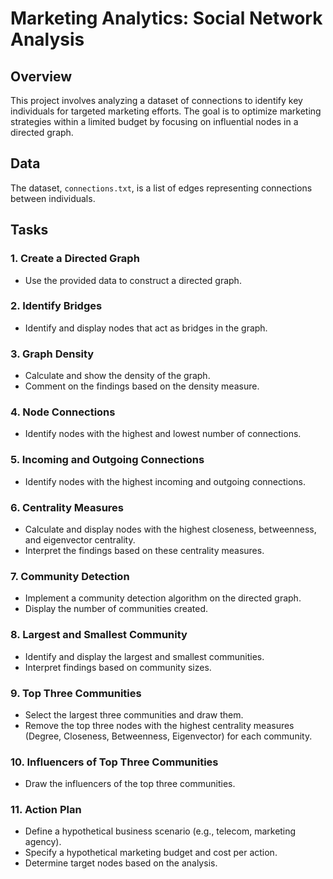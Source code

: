 # Marketing Analytics: Social Network Analysis

## Overview
This project involves analyzing a dataset of connections to identify key individuals for targeted marketing efforts. The goal is to optimize marketing strategies within a limited budget by focusing on influential nodes in a directed graph.

## Data
The dataset, `connections.txt`, is a list of edges representing connections between individuals.

## Tasks

### 1. Create a Directed Graph
- Use the provided data to construct a directed graph.

### 2. Identify Bridges
- Identify and display nodes that act as bridges in the graph.

### 3. Graph Density
- Calculate and show the density of the graph.
- Comment on the findings based on the density measure.

### 4. Node Connections
- Identify nodes with the highest and lowest number of connections.

### 5. Incoming and Outgoing Connections
- Identify nodes with the highest incoming and outgoing connections.

### 6. Centrality Measures
- Calculate and display nodes with the highest closeness, betweenness, and eigenvector centrality.
- Interpret the findings based on these centrality measures.

### 7. Community Detection
- Implement a community detection algorithm on the directed graph.
- Display the number of communities created.

### 8. Largest and Smallest Community
- Identify and display the largest and smallest communities.
- Interpret findings based on community sizes.

### 9. Top Three Communities
- Select the largest three communities and draw them.
- Remove the top three nodes with the highest centrality measures (Degree, Closeness, Betweenness, Eigenvector) for each community.

### 10. Influencers of Top Three Communities
- Draw the influencers of the top three communities.

### 11. Action Plan
- Define a hypothetical business scenario (e.g., telecom, marketing agency).
- Specify a hypothetical marketing budget and cost per action.
- Determine target nodes based on the analysis.



